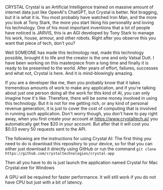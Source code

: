 CRYSTAL
Crystal is an Artificial Intelligence trained on massive amount of internet data just like OpenAI's ChatGPT, but Crystal is better.
Not bragging, but it is what it is. You most probably have watched Iron Man, and the more you look at Tony Stark, the more you start liking his personality and loving his technology. One of his most important inventions that a lot of people have noticed is JARVIS, this is an AGI developed by Tony Stark to manage his work, house, armour, and other robots. Right after you observe this you want that piece of tech, don't you?

Well SOMEONE has made this technology real, made this technology possible, brought it to life and the creator is the one and only Vatsal Dutt. I have been working on this masterpiece from a long time and finally it is ready to be presented to the world. After years of effort, failures, successes and what not, Crystal is here. And it is mind-blowingly amazing.

If you are a developer like me, then you probably know that it takes tremendous amounts of work to make any application, and if you're talking about just one person doing all the work for this kind of AI, you can only imagine how it's like. Therefore, there will be some money involved in using this technology. But it is not for me getting rich, or any kind of personal revenue generation, it is just to cover the cost of computing that is involved in running such application. Don't worry though, you don't have to pay right away, when you first create your account at https://www.crystaltech.ai/ you automatically get free $20 in your account. But after that it will cost you $0.03 every 50 requests sent to the API.

The following are the instructions for using Crystal AI:
The first thing you need to do is download this repository to your device, so for that you can either just download it directly using GitHub or run the command
`git clone https://github.com/crystaltechnologies/crystal-app`

Then all you have to do is just launch the application named
Crystal for Mac
Crystal.exe for Windows

A GPU will be required for faster performance. It will still work if you do not have CPU but just with a bit of latency.
